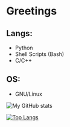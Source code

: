 
# Greetings

## Langs:
- Python
- Shell Scripts (Bash)
- C/C++

## OS:
- GNU/Linux

![My GitHub stats](https://github-readme-stats.vercel.app/api?username=lukasx999&show_icons=true&theme=tokyonight)


[![Top Langs](https://github-readme-stats.vercel.app/api/top-langs/?username=lukasx999&layout=donut&langs_count=15)](https://github.com/anuraghazra/github-readme-stats)
